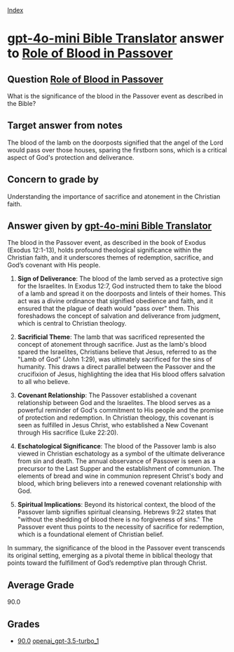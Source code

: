 
[Index](../../../index.md)
# [gpt-4o-mini Bible Translator](../../answering_models/gpt-4o-mini_Bible_Translator.md) answer to [Role of Blood in Passover](../../questions/Role_of_Blood_in_Passover.md)

## Question [Role of Blood in Passover](../../questions/Role_of_Blood_in_Passover.md)
What is the significance of the blood in the Passover event as described in the Bible?

## Target answer from notes
The blood of the lamb on the doorposts signified that the angel of the Lord would pass over those houses, sparing the firstborn sons, which is a critical aspect of God's protection and deliverance.

## Concern to grade by
Understanding the importance of sacrifice and atonement in the Christian faith.

## Answer given by [gpt-4o-mini Bible Translator](../../answering_models/gpt-4o-mini_Bible_Translator.md)
The blood in the Passover event, as described in the book of Exodus (Exodus 12:1-13), holds profound theological significance within the Christian faith, and it underscores themes of redemption, sacrifice, and God’s covenant with His people.

1. **Sign of Deliverance**: The blood of the lamb served as a protective sign for the Israelites. In Exodus 12:7, God instructed them to take the blood of a lamb and spread it on the doorposts and lintels of their homes. This act was a divine ordinance that signified obedience and faith, and it ensured that the plague of death would "pass over" them. This foreshadows the concept of salvation and deliverance from judgment, which is central to Christian theology.

2. **Sacrificial Theme**: The lamb that was sacrificed represented the concept of atonement through sacrifice. Just as the lamb's blood spared the Israelites, Christians believe that Jesus, referred to as the "Lamb of God" (John 1:29), was ultimately sacrificed for the sins of humanity. This draws a direct parallel between the Passover and the crucifixion of Jesus, highlighting the idea that His blood offers salvation to all who believe.

3. **Covenant Relationship**: The Passover established a covenant relationship between God and the Israelites. The blood serves as a powerful reminder of God's commitment to His people and the promise of protection and redemption. In Christian theology, this covenant is seen as fulfilled in Jesus Christ, who established a New Covenant through His sacrifice (Luke 22:20).

4. **Eschatological Significance**: The blood of the Passover lamb is also viewed in Christian eschatology as a symbol of the ultimate deliverance from sin and death. The annual observance of Passover is seen as a precursor to the Last Supper and the establishment of communion. The elements of bread and wine in communion represent Christ's body and blood, which bring believers into a renewed covenant relationship with God.

5. **Spiritual Implications**: Beyond its historical context, the blood of the Passover lamb signifies spiritual cleansing. Hebrews 9:22 states that "without the shedding of blood there is no forgiveness of sins." The Passover event thus points to the necessity of sacrifice for redemption, which is a foundational element of Christian belief.

In summary, the significance of the blood in the Passover event transcends its original setting, emerging as a pivotal theme in biblical theology that points toward the fulfillment of God’s redemptive plan through Christ.

## Average Grade
90.0

## Grades
 * [90.0](./Role_of_Blood_in_Passover_grades/openai_gpt-3.5-turbo_1.md) [openai_gpt-3.5-turbo_1](../../grading_models/openai_gpt-3.5-turbo_1.md)
